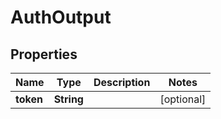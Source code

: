 

# AuthOutput

## Properties

Name | Type | Description | Notes
------------ | ------------- | ------------- | -------------
**token** | **String** |  |  [optional]



